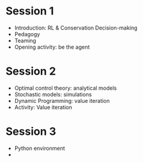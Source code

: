 
# Session 1

- Introduction: RL & Conservation Decision-making
- Pedagogy
- Teaming
- Opening activity: be the agent

# Session 2

- Optimal control theory: analytical models
- Stochastic models: simulations
- Dynamic Programming: value iteration
- Activity: Value iteration

# Session 3

- Python environment
- 

